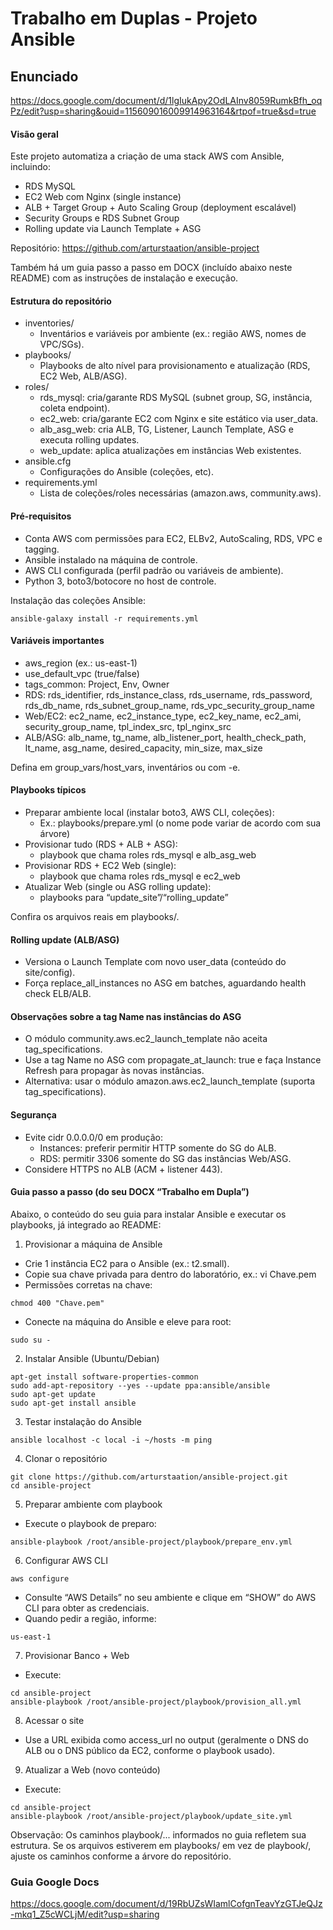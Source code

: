 # Trabalho em Duplas - Projeto Ansible

## Enunciado
https://docs.google.com/document/d/1lgIukApy2OdLAInv8059RumkBfh_oqPz/edit?usp=sharing&ouid=115609016009914963164&rtpof=true&sd=true

#### Visão geral
Este projeto automatiza a criação de uma stack AWS com Ansible, incluindo:
- RDS MySQL
- EC2 Web com Nginx (single instance)
- ALB + Target Group + Auto Scaling Group (deployment escalável)
- Security Groups e RDS Subnet Group
- Rolling update via Launch Template + ASG

Repositório: https://github.com/arturstaation/ansible-project

Também há um guia passo a passo em DOCX (incluído abaixo neste README) com as instruções de instalação e execução.

#### Estrutura do repositório
- inventories/
  - Inventários e variáveis por ambiente (ex.: região AWS, nomes de VPC/SGs).
- playbooks/
  - Playbooks de alto nível para provisionamento e atualização (RDS, EC2 Web, ALB/ASG).
- roles/
  - rds_mysql: cria/garante RDS MySQL (subnet group, SG, instância, coleta endpoint).
  - ec2_web: cria/garante EC2 com Nginx e site estático via user_data.
  - alb_asg_web: cria ALB, TG, Listener, Launch Template, ASG e executa rolling updates.
  - web_update: aplica atualizações em instâncias Web existentes.
- ansible.cfg
  - Configurações do Ansible (coleções, etc).
- requirements.yml
  - Lista de coleções/roles necessárias (amazon.aws, community.aws).

#### Pré-requisitos
- Conta AWS com permissões para EC2, ELBv2, AutoScaling, RDS, VPC e tagging.
- Ansible instalado na máquina de controle.
- AWS CLI configurada (perfil padrão ou variáveis de ambiente).
- Python 3, boto3/botocore no host de controle.

Instalação das coleções Ansible:
```
ansible-galaxy install -r requirements.yml
```

#### Variáveis importantes
- aws_region (ex.: us-east-1)
- use_default_vpc (true/false)
- tags_common: Project, Env, Owner
- RDS: rds_identifier, rds_instance_class, rds_username, rds_password, rds_db_name, rds_subnet_group_name, rds_vpc_security_group_name
- Web/EC2: ec2_name, ec2_instance_type, ec2_key_name, ec2_ami, security_group_name, tpl_index_src, tpl_nginx_src
- ALB/ASG: alb_name, tg_name, alb_listener_port, health_check_path, lt_name, asg_name, desired_capacity, min_size, max_size

Defina em group_vars/host_vars, inventários ou com -e.

#### Playbooks típicos
- Preparar ambiente local (instalar boto3, AWS CLI, coleções):
  - Ex.: playbooks/prepare.yml (o nome pode variar de acordo com sua árvore)
- Provisionar tudo (RDS + ALB + ASG):
  - playbook que chama roles rds_mysql e alb_asg_web
- Provisionar RDS + EC2 Web (single):
  - playbook que chama roles rds_mysql e ec2_web
- Atualizar Web (single ou ASG rolling update):
  - playbooks para “update_site”/“rolling_update”

Confira os arquivos reais em playbooks/.

#### Rolling update (ALB/ASG)
- Versiona o Launch Template com novo user_data (conteúdo do site/config).
- Força replace_all_instances no ASG em batches, aguardando health check ELB/ALB.

#### Observações sobre a tag Name nas instâncias do ASG
- O módulo community.aws.ec2_launch_template não aceita tag_specifications.
- Use a tag Name no ASG com propagate_at_launch: true e faça Instance Refresh para propagar às novas instâncias.
- Alternativa: usar o módulo amazon.aws.ec2_launch_template (suporta tag_specifications).

#### Segurança
- Evite cidr 0.0.0.0/0 em produção:
  - Instances: preferir permitir HTTP somente do SG do ALB.
  - RDS: permitir 3306 somente do SG das instâncias Web/ASG.
- Considere HTTPS no ALB (ACM + listener 443).

#### Guia passo a passo (do seu DOCX “Trabalho em Dupla”)
Abaixo, o conteúdo do seu guia para instalar Ansible e executar os playbooks, já integrado ao README:

1) Provisionar a máquina de Ansible
- Crie 1 instância EC2 para o Ansible (ex.: t2.small).
- Copie sua chave privada para dentro do laboratório, ex.: vi Chave.pem
- Permissões corretas na chave:
```
chmod 400 "Chave.pem"
```
- Conecte na máquina do Ansible e eleve para root:
```
sudo su -
```

2) Instalar Ansible (Ubuntu/Debian)
```
apt-get install software-properties-common
sudo add-apt-repository --yes --update ppa:ansible/ansible
sudo apt-get update
sudo apt-get install ansible
```

3) Testar instalação do Ansible
```
ansible localhost -c local -i ~/hosts -m ping
```

4) Clonar o repositório
```
git clone https://github.com/arturstaation/ansible-project.git
cd ansible-project
```

5) Preparar ambiente com playbook
- Execute o playbook de preparo:
```
ansible-playbook /root/ansible-project/playbook/prepare_env.yml
```

6) Configurar AWS CLI
```
aws configure
```
- Consulte “AWS Details” no seu ambiente e clique em “SHOW” do AWS CLI para obter as credenciais.
- Quando pedir a região, informe:
```
us-east-1
```

7) Provisionar Banco + Web
- Execute:
```
cd ansible-project
ansible-playbook /root/ansible-project/playbook/provision_all.yml
```

8) Acessar o site
- Use a URL exibida como access_url no output (geralmente o DNS do ALB ou o DNS público da EC2, conforme o playbook usado).

9) Atualizar a Web (novo conteúdo)
- Execute:
```
cd ansible-project
ansible-playbook /root/ansible-project/playbook/update_site.yml
```

Observação: Os caminhos playbook/... informados no guia refletem sua estrutura. Se os arquivos estiverem em playbooks/ em vez de playbook/, ajuste os caminhos conforme a árvore do repositório.

### Guia Google Docs
https://docs.google.com/document/d/19RbUZsWIamlCofgnTeavYzGTJeQJz-mkq1_Z5cWCLjM/edit?usp=sharing